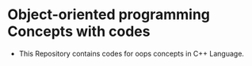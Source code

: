 # Object-oriented programming Concepts with codes
- This Repository contains codes for oops concepts in C++ Language.